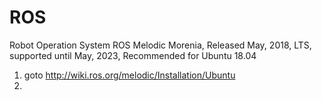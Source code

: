 # ROS
Robot Operation System
ROS Melodic Morenia, Released May, 2018, LTS, supported until May, 2023, Recommended for Ubuntu 18.04

1. goto http://wiki.ros.org/melodic/Installation/Ubuntu
2. 
